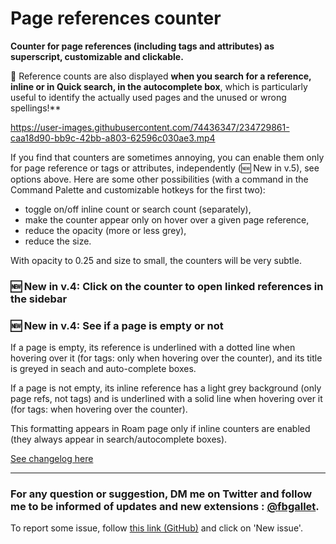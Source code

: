 # Page references counter

**Counter for page references (including tags and attributes) as superscript, customizable and clickable.**

🔎 Reference counts are also displayed **when you search for a reference, inline or in Quick search, in the autocomplete box**, which is particularly useful to identify the actually used pages and the unused or wrong spellings!\*\*

https://user-images.githubusercontent.com/74436347/234729861-caa18d90-bb9c-42bb-a803-62596c030ae3.mp4

If you find that counters are sometimes annoying, you can enable them only for page reference or tags or attributes, independently (🆕 New in v.5), see options above. Here are some other possibilities (with a command in the Command Palette and customizable hotkeys for the first two):

- toggle on/off inline count or search count (separately),
- make the counter appear only on hover over a given page reference,
- reduce the opacity (more or less grey),
- reduce the size.

With opacity to 0.25 and size to small, the counters will be very subtle.

### 🆕 New in v.4: Click on the counter to open linked references in the sidebar

### 🆕 New in v.4: See if a page is empty or not

If a page is empty, its reference is underlined with a dotted line when hovering over it (for tags: only when hovering over the counter), and its title is greyed in seach and auto-complete boxes.

If a page is not empty, its inline reference has a light grey background (only page refs, not tags) and is underlined with a solid line when hovering over it (for tags: when hovering over the counter).

This formatting appears in Roam page only if inline counters are enabled (they always appear in search/autocomplete boxes).

[See changelog here](https://github.com/fbgallet/roam-extension-ref-count/blob/main/CHANGELOG.md)

---

### For any question or suggestion, DM me on **Twitter** and follow me to be informed of updates and new extensions : [@fbgallet](https://twitter.com/fbgallet).

To report some issue, follow [this link (GitHub)](https://github.com/fbgallet/roam-extension-ref-count/issues) and click on 'New issue'.
